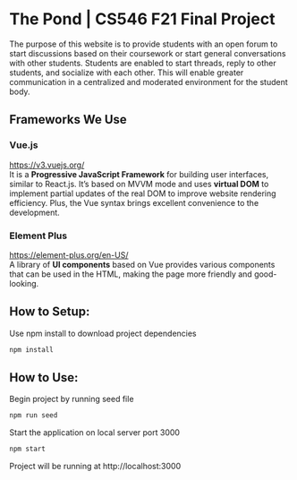 # The Pond | CS546 F21 Final Project
The purpose of this website is to provide students with an open forum to start discussions based on their coursework or start general conversations with other students. Students are enabled to start threads, reply to other students, and socialize with each other. This will enable greater communication in a centralized and moderated environment for the student body.

## Frameworks We Use

### Vue.js
https://v3.vuejs.org/ <br />
It is a **Progressive JavaScript Framework** for building user interfaces, similar to React.js. It’s based on MVVM mode and uses **virtual DOM** to implement partial updates of the real DOM to improve website rendering efficiency. Plus, the Vue syntax brings excellent convenience to the development.


### Element Plus
https://element-plus.org/en-US/ <br />
A library of **UI components** based on Vue provides various components that can be used in the HTML, making the page more friendly and good-looking.

## How to Setup:

Use npm install to download project dependencies

```bash
npm install
```

## How to Use:

Begin project by running seed file 

```bash
npm run seed
```

Start the application on local server port 3000

```bash
npm start
```

Project will be running at http://localhost:3000 
